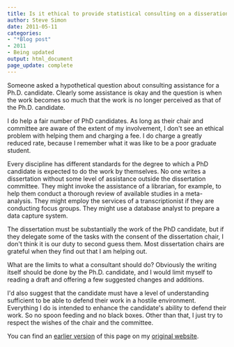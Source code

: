 ```yaml
---
title: Is it ethical to provide statistical consulting on a disseration to a Ph.D. candidate
author: Steve Simon
date: 2011-05-11
categories:
- "*Blog post"
- 2011
- Being updated
output: html_document
page_update: complete
---
```


Someone asked a hypothetical question about consulting assistance for a Ph.D. candidate. Clearly some assistance is okay and the question is when the work becomes so much that the work is no longer perceived as that of the Ph.D. candidate.

<!---More--->

I do help a fair number of PhD candidates. As long as their chair and committee are aware of the extent of my involvement, I don't see an ethical problem with helping them and charging a fee. I do charge a greatly reduced rate, because I remember what it was like to be a poor graduate student.

Every discipline has different standards for the degree to which a PhD candidate is expected to do the work by themselves. No one writes a dissertation without some level of assistance outside the dissertation committee. They might invoke the assistance of a librarian, for example, to help them conduct a thorough review of available studies in a meta-analysis. They might employ the services of a transcriptionist if they are conducting focus groups. They might use a database analyst to prepare a data capture system.

The dissertation must be substantially the work of the PhD candidate, but if they delegate some of the tasks with the consent of the dissertation chair, I don't think it is our duty to second guess them. Most dissertation chairs are grateful when they find out that I am helping out.

What are the limits to what a consultant should do? Obviously the writing itself should be done by the Ph.D. candidate, and I would limit myself to reading a draft and offering a few suggested changes and additions.

I'd also suggest that the candidate must have a level of understanding sufficient to be able to defend their work in a hostile environment. Everything I do is intended to enhance the candidate's ability to defend their work. So no spoon feeding and no black boxes. Other than that, I just try to respect the wishes of the chair and the committee.

You can find an [earlier version][sim1] of this page on my [original website][sim2].

[sim1]: http://www.pmean.com/11/DissertationConsulting.html
[sim2]: http://www.pmean.com/original_site.html 
